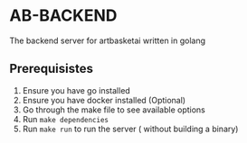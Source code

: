 # AB-BACKEND

The backend server for artbasketai written in golang

## Prerequisistes

1. Ensure you have go installed
2. Ensure you have docker installed (Optional)
3. Go through the make file to see available options
4. Run `make dependencies`
5. Run `make run` to run the server ( without building a binary)
